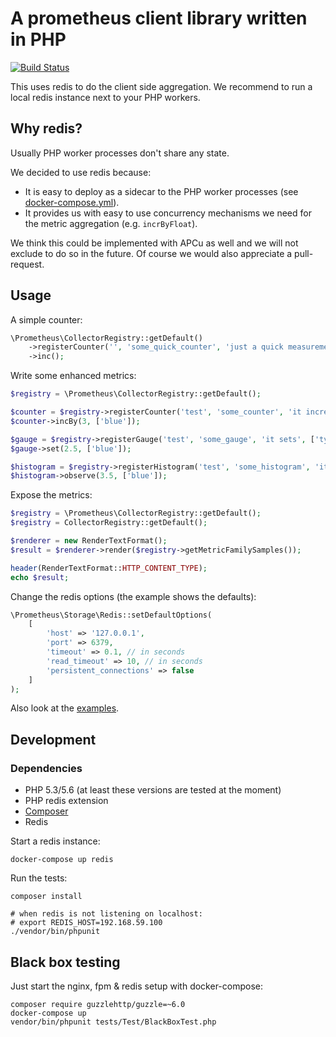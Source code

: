 # A prometheus client library written in PHP

[![Build Status](https://travis-ci.org/Jimdo/prometheus_client_php.svg?branch=master)](https://travis-ci.org/Jimdo/prometheus_client_php)

This uses redis to do the client side aggregation.
We recommend to run a local redis instance next to your PHP workers.

## Why redis?

Usually PHP worker processes don't share any state.

We decided to use redis because:
 * It is easy to deploy as a sidecar to the PHP worker processes (see [docker-compose.yml](docker-compose.yml)).
 * It provides us with easy to use concurrency mechanisms we need for the metric aggregation (e.g. `incrByFloat`).

We think this could be implemented with APCu as well and we will not exclude to do so in the future.
Of course we would also appreciate a pull-request.


## Usage

A simple counter:
```php
\Prometheus\CollectorRegistry::getDefault()
    ->registerCounter('', 'some_quick_counter', 'just a quick measurement')
    ->inc();
```

Write some enhanced metrics:
```php
$registry = \Prometheus\CollectorRegistry::getDefault();

$counter = $registry->registerCounter('test', 'some_counter', 'it increases', ['type']);
$counter->incBy(3, ['blue']);

$gauge = $registry->registerGauge('test', 'some_gauge', 'it sets', ['type']);
$gauge->set(2.5, ['blue']);

$histogram = $registry->registerHistogram('test', 'some_histogram', 'it observes', ['type'], [0.1, 1, 2, 3.5, 4, 5, 6, 7, 8, 9]);
$histogram->observe(3.5, ['blue']);
```

Expose the metrics:
```php
$registry = \Prometheus\CollectorRegistry::getDefault();
$registry = CollectorRegistry::getDefault();

$renderer = new RenderTextFormat();
$result = $renderer->render($registry->getMetricFamilySamples());

header(RenderTextFormat::HTTP_CONTENT_TYPE);
echo $result;
```

Change the redis options (the example shows the defaults):
```php
\Prometheus\Storage\Redis::setDefaultOptions(
    [
        'host' => '127.0.0.1',
        'port' => 6379,
        'timeout' => 0.1, // in seconds
        'read_timeout' => 10, // in seconds
        'persistent_connections' => false
    ]
);
```

Also look at the [examples](examples).

## Development

### Dependencies

* PHP 5.3/5.6 (at least these versions are tested at the moment)
* PHP redis extension
* [Composer](https://getcomposer.org/doc/00-intro.md#installation-linux-unix-osx)
* Redis

Start a redis instance:
```
docker-compose up redis
```

Run the tests:
```
composer install

# when redis is not listening on localhost:
# export REDIS_HOST=192.168.59.100
./vendor/bin/phpunit
```

## Black box testing

Just start the nginx, fpm & redis setup with docker-compose:
```
composer require guzzlehttp/guzzle=~6.0
docker-compose up
vendor/bin/phpunit tests/Test/BlackBoxTest.php
```
